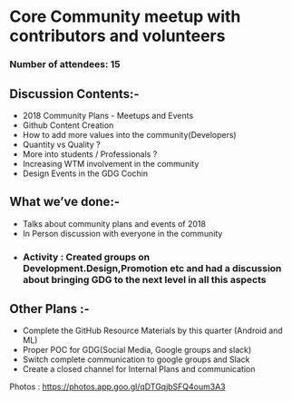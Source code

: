 # Core Community meetup with contributors and volunteers

### Number of attendees: 15

## Discussion Contents:-
* 2018 Community Plans - Meetups and Events
* Github Content Creation
* How to add more values into the community(Developers)
* Quantity vs Quality ?
* More into students / Professionals ?
* Increasing WTM involvement in the community
* Design Events in the GDG Cochin 

## What we’ve done:-
* Talks about community plans and events of 2018 
* In Person discussion with everyone in the community
* ### Activity : Created groups on Development.Design,Promotion etc and had a discussion about bringing GDG to the next level in all this aspects

## Other Plans :-
* Complete the GitHub Resource Materials by this quarter (Android and ML)
* Proper POC for GDG(Social Media, Google groups and slack)
* Switch complete communication to google groups and Slack
* Create a closed channel for Internal Plans and communication

Photos : https://photos.app.goo.gl/qDTGqjbSFQ4oum3A3

